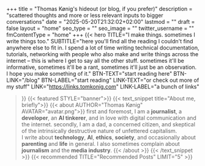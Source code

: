 +++
title = "Thomas Kønig's hideout (or blog, if you prefer)"
description = "scattered thoughts and more or less relevant inputs to bigger conversations"
date = "2025-05-20T21:32:02+02:00"
lastmod = ""
draft = false
layout = "home"
seo_type = ""
seo_image = ""
twitter_username = ""
fmContentType = "home"
+++
{{< hero
  TITLE="I make things. sometimes I write things too."
  SUBTITLE="here you'll find all the reading I couldn't find anywhere else to fit in. I spend a lot of time writing technical documentation, tutorials, networking with people who also make and write things across the internet – this is where I get to say all the other stuff. sometimes it'll be informative, sometimes it'll be a rant, sometimes it'll just be an observation. I hope you make something of it."
  BTN-TEXT="start reading here"
  BTN-LINK="/blog"
  BTN-LABEL="start reading"
  LINK-TEXT="or check out more of my stuff"
  LINK="https://links.tomkonig.com"
  LINK-LABEL="a bunch of links"
>}}
{{< featured STYLE="banner">}}
{{< text_snippet title="About me, briefly">}}
{{< about AUTHOR="Thomas Kønig" AVATAR="avatar.png">}}
first and foremost, I am a **journalist**, a **developer**, an **AI tinkerer**, and in love with digital communication and the internet. secondly, I am a dad, a concerned citizen, and skeptical of the intrinsically destructive nature of unfettered capitalism.
\
I write about **technology**, **AI**, **ethics**, **society**, and occasionally about **parenting** and **life** in general. I also sometimes complain about **journalism** and the **media industry**.
{{< /about >}}
{{< /text_snippet >}}
{{< recommended TITLE="Recommended Posts" LIMIT="5" >}}